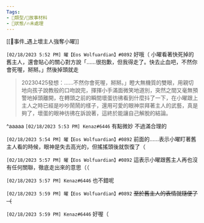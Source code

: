 ```yaml
---
Tags:
- 📎類型/🧱故事材料
- 📎狀態/🔥未處理
---
```

[[📄事件_遇上壞主人強奪小曜]]

`[02/18/2023 5:52 PM] 曜【Eos Wolfuardian】#0892`
好哦（
小曜看著快死掉的舊主人，還會貼心的關心對方說「……很抱歉，但我得走了。快去止血吧，不然你會死喔，掰掰。」然後掉頭就走

>20230425發想：……不然你會死喔，掰掰。」瞪大無機質的雙眼，用親切地向孩子說教般的口吻說完，揮揮小手滿面微笑地道別，突然之間又毫無預警地掉頭離開，在轉頭之前的瞬間壞蛋彷彿看到什麼抖了一下，在小曜跟上主人之時已經是吵吵鬧鬧的樣子，還用可愛的眼神崇拜著主人的武藝，真是夠了，壞蛋的眼神彷彿在訴說著，這終於能讓自己解脫的結論。

^aaaaa
`[02/18/2023 5:53 PM] Kenaz#6446`
有點微妙 不過滿合理的


`[02/18/2023 5:54 PM] 曜【Eos Wolfuardian】#0892`
前面的……表示小曜盯著舊主人看的時候，眼神是失去高光的，但搖搖頭後就恢復了（


`[02/18/2023 5:57 PM] 曜【Eos Wolfuardian】#0892`
這表示小曜跟舊主人再也沒有任何關聯，徹底走出來的意思（（


`[02/18/2023 5:57 PM] Kenaz#6446`
也不錯呢


`[02/18/2023 5:59 PM] 曜【Eos Wolfuardian】#0892`
~~至於舊主人的表情就隨便了（~~


`[02/18/2023 5:59 PM] Kenaz#6446`
好喔（
